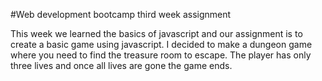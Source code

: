 #Web development bootcamp third week assignment
<p>This week we learned the basics of javascript and our assignment is to create a basic game using javascript. I decided to make a dungeon game where you need to find the treasure room to escape. The player has only three lives and once all lives are gone the game ends.</p>
